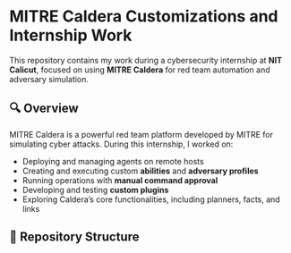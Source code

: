 # MITRE Caldera Customizations and Internship Work

This repository contains my work during a cybersecurity internship at **NIT Calicut**, focused on using **MITRE Caldera** for red team automation and adversary simulation.

## 🔍 Overview

MITRE Caldera is a powerful red team platform developed by MITRE for simulating cyber attacks. During this internship, I worked on:

- Deploying and managing agents on remote hosts
- Creating and executing custom **abilities** and **adversary profiles**
- Running operations with **manual command approval**
- Developing and testing **custom plugins**
- Exploring Caldera’s core functionalities, including planners, facts, and links

## 📁 Repository Structure

